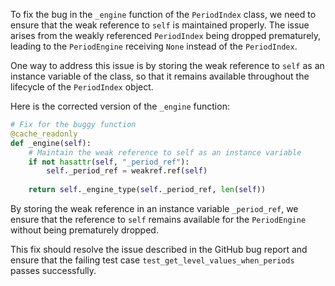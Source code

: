 To fix the bug in the `_engine` function of the `PeriodIndex` class, we need to ensure that the weak reference to `self` is maintained properly. The issue arises from the weakly referenced `PeriodIndex` being dropped prematurely, leading to the `PeriodEngine` receiving `None` instead of the `PeriodIndex`.

One way to address this issue is by storing the weak reference to `self` as an instance variable of the class, so that it remains available throughout the lifecycle of the `PeriodIndex` object.

Here is the corrected version of the `_engine` function:

```python
# Fix for the buggy function
@cache_readonly
def _engine(self):
    # Maintain the weak reference to self as an instance variable
    if not hasattr(self, "_period_ref"):
        self._period_ref = weakref.ref(self)
    
    return self._engine_type(self._period_ref, len(self))
```

By storing the weak reference in an instance variable `_period_ref`, we ensure that the reference to `self` remains available for the `PeriodEngine` without being prematurely dropped.

This fix should resolve the issue described in the GitHub bug report and ensure that the failing test case `test_get_level_values_when_periods` passes successfully.